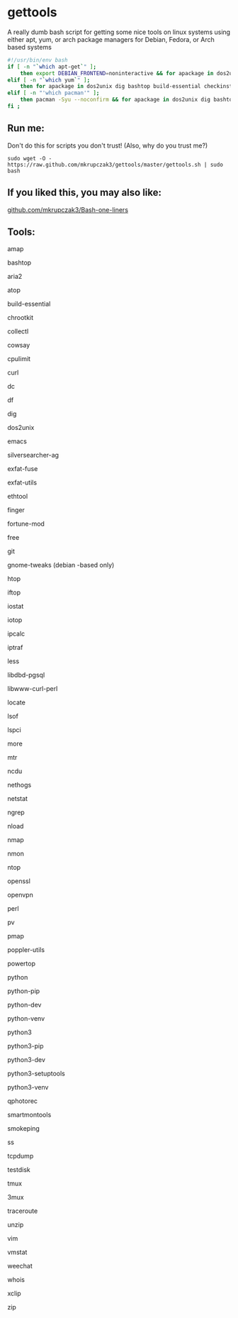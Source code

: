 # gettools
A really dumb bash script for getting some nice tools on linux systems using either apt, yum, or arch package managers for Debian, Fedora, or Arch based systems
```bash
#!/usr/bin/env bash
if [ -n "`which apt-get`" ];
    then export DEBIAN_FRONTEND=noninteractive && for apackage in dos2unix dig bashtop build-essential checkinstall cmake pkg-config yasm python python-pip python-dev python-venv python3 python3-pip python3-dev python3-setuptools python3-venv gnome-tweaks unzip unrar zip rar aria2 finger whois nmap htop iftop iotop emacs silversearcher-ag weechat exfat-fuse exfat-utils cowsay fortune-mod dc openssl openvpn vim git less more curl youtube-dl amap ntop poppler-utils xclip libdbd-pgsql perl pv libwww-curl-perl smartmontools testdisk qphotorec lspci vmstat lsof tcpdump netstat iostat iptraf nethogs nmon collectl atop powertop ethtool ngrep traceroute ss mtr df ncdu ipcalc pmap free cpulimit nload smokeping tmux 3mux chrootkit locate; do apt-get -y install $apackage; done;
elif [ -n "`which yum`" ];
    then for apackage in dos2unix dig bashtop build-essential checkinstall cmake pkg-config yasm python python-pip python-dev python-venv python3 python3-pip python3-dev python3-setuptools python3-venv unzip unrar zip rar aria2 finger whois nmap htop iftop iotop emacs silversearcher-ag weechat exfat-fuse exfat-utils cowsay fortune-mod dc  openssl openvpn vim git less more curl youtube-dl amap ntop poppler-utils xclip libdbd-pgsql perl pv libwww-curl-perl smartmontools testdisk qphotorec lspci vmstat lsof tcpdump netstat iostat iptraf nethogs nmon collectl atop powertop ethtool ngrep traceroute ss mtr df ncdu ipcalc pmap free cpulimit nload smokeping tmux 3mux chrootkit locate; do yum -y install $apackage; done;
elif [ -n "'which pacman'" ];
    then pacman -Syu --noconfirm && for apackage in dos2unix dig bashtop build-essential checkinstall cmake pkg-config yasm python python-pip python-dev python-venv python3 python3-pip python3-dev python3-setuptools python3-venv unzip unrar zip rar aria2 finger whois nmap htop iftop iotop emacs silversearcher-ag weechat exfat-fuse exfat-utils cowsay fortune-mod dc  openssl openvpn vim git less more curl youtube-dl amap ntop poppler-utils xclip libdbd-pgsql perl pv libwww-curl-perl smartmontools testdisk qphotorec lspci vmstat lsof tcpdump netstat iostat iptraf nethogs nmon collectl atop powertop ethtool ngrep traceroute ss mtr df ncdu ipcalc pmap free cpulimit nload smokeping tmux 3mux chrootkit locate; do pacman -S --noconfirm $apackage; done;    
fi ;
```

## Run me:
Don't do this for scripts you don't trust! (Also, why do you trust me?)

    sudo wget -O - https://raw.github.com/mkrupczak3/gettools/master/gettools.sh | sudo bash

## If you liked this, you may also like:
[github.com/mkrupczak3/Bash-one-liners](https://github.com/mkrupczak3/Bash-one-liners)

## Tools:
amap

bashtop

aria2

atop

build-essential

chrootkit

collectl

cowsay

cpulimit

curl

dc

df

dig

dos2unix

emacs

silversearcher-ag

exfat-fuse 

exfat-utils

ethtool

finger

fortune-mod

free

git

gnome-tweaks (debian -based only)

htop

iftop

iostat

iotop

ipcalc

iptraf

less

libdbd-pgsql

libwww-curl-perl

locate

lsof

lspci

more

mtr

ncdu

nethogs

netstat

ngrep

nload

nmap

nmon

ntop

openssl

openvpn

perl

pv

pmap

poppler-utils

powertop

python

python-pip 

python-dev 

python-venv 

python3 

python3-pip 

python3-dev 

python3-setuptools 

python3-venv

qphotorec

smartmontools

smokeping

ss

tcpdump

testdisk 

tmux

3mux

traceroute

unzip

vim

vmstat

weechat

whois

xclip

zip
